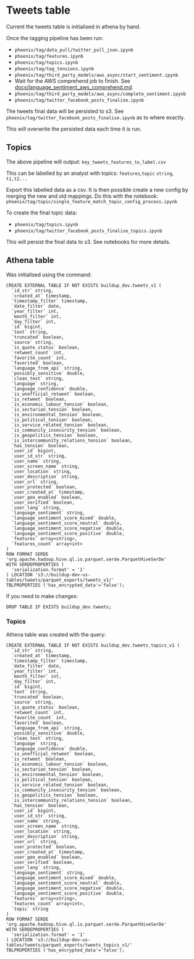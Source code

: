 # Tweets table
Current the tweets table is initialised in athena by hand.

Once the tagging pipeline has been run:
- `phoenix/tag/data_pull/twitter_pull_json.ipynb`
- `phoenix/tag/features.ipynb`
- `phoenix/tag/topics.ipynb`
- `phoenix/tag/tag_tensions.ipynb`
- `phoenix/tag/third_party_models/aws_async/start_sentiment.ipynb`
- Wait for the AWS comprehend job to finish. See [docs/language_sentiment_aws_comprehend.md](docs/language_sentiment_aws_comprehend.md).
- `phoenix/tag/third_party_models/aws_async/complete_sentiment.ipynb`
- `phoenix/tag/twitter_facebook_posts_finalise.ipynb`


The tweets final data will be persisted to s3. See `phoenix/tag/twitter_facebook_posts_finalise.ipynb`
as to where exactly.

This will overwrite the persisted data each time it is run.

## Topics
The above pipeline will output:
`key_tweets_features_to_label.csv`

This can be labelled by an analyst with topics:
`features`,`topic`
`string`, `t1,t2...`

Export this labelled data as a csv. It is then possible create a new config by merging the new and old mappings. Do this with the notebook:
`phoenix/tag/topic/single_feature_match_topic_config_process.ipynb`


To create the final topic data:
- `phoenix/tag/topics.ipynb`
- `phoenix/tag/twitter_facebook_posts_finalise_topics.ipynb`

This will persist the final data to s3. See notebooks for more details.

## Athena table
Was initialised using the command:
```
CREATE EXTERNAL TABLE IF NOT EXISTS buildup_dev.tweets_v1 (
  `id_str` string,
  `created_at` timestamp,
  `timestamp_filter` timestamp,
  `date_filter` date,
  `year_filter` int,
  `month_filter` int,
  `day_filter` int,
  `id` bigint,
  `text` string,
  `truncated` boolean,
  `source` string,
  `is_quote_status` boolean,
  `retweet_count` int,
  `favorite_count` int,
  `favorited` boolean,
  `language_from_api` string,
  `possibly_sensitive` double,
  `clean_text` string,
  `language` string,
  `language_confidence` double,
  `is_unofficial_retweet` boolean,
  `is_retweet` boolean,
  `is_economic_labour_tension` boolean,
  `is_sectarian_tension` boolean,
  `is_environmental_tension` boolean,
  `is_political_tension` boolean,
  `is_service_related_tension` boolean,
  `is_community_insecurity_tension` boolean,
  `is_geopolitics_tension` boolean,
  `is_intercommunity_relations_tension` boolean,
  `has_tension` boolean,
  `user_id` bigint,
  `user_id_str` string,
  `user_name` string,
  `user_screen_name` string,
  `user_location` string,
  `user_description` string,
  `user_url` string,
  `user_protected` boolean,
  `user_created_at` timestamp,
  `user_geo_enabled` boolean,
  `user_verified` boolean,
  `user_lang` string,
  `language_sentiment` string,
  `language_sentiment_score_mixed` double,
  `language_sentiment_score_neutral` double,
  `language_sentiment_score_negative` double,
  `language_sentiment_score_positive` double,
  `features` array<string>,
  `features_count` array<int>
)
ROW FORMAT SERDE 'org.apache.hadoop.hive.ql.io.parquet.serde.ParquetHiveSerDe'
WITH SERDEPROPERTIES (
  'serialization.format' = '1'
) LOCATION 's3://buildup-dev-us-tables/tweets/parquet_exports/tweets_v1/'
TBLPROPERTIES ('has_encrypted_data'='false');
```
If you need to make changes:
```
DROP TABLE IF EXISTS buildup_dev.tweets;
```

### Topics
Athena table was created with the query:
```
CREATE EXTERNAL TABLE IF NOT EXISTS buildup_dev.tweets_topics_v1 (
  `id_str` string,
  `created_at` timestamp,
  `timestamp_filter` timestamp,
  `date_filter` date,
  `year_filter` int,
  `month_filter` int,
  `day_filter` int,
  `id` bigint,
  `text` string,
  `truncated` boolean,
  `source` string,
  `is_quote_status` boolean,
  `retweet_count` int,
  `favorite_count` int,
  `favorited` boolean,
  `language_from_api` string,
  `possibly_sensitive` double,
  `clean_text` string,
  `language` string,
  `language_confidence` double,
  `is_unofficial_retweet` boolean,
  `is_retweet` boolean,
  `is_economic_labour_tension` boolean,
  `is_sectarian_tension` boolean,
  `is_environmental_tension` boolean,
  `is_political_tension` boolean,
  `is_service_related_tension` boolean,
  `is_community_insecurity_tension` boolean,
  `is_geopolitics_tension` boolean,
  `is_intercommunity_relations_tension` boolean,
  `has_tension` boolean,
  `user_id` bigint,
  `user_id_str` string,
  `user_name` string,
  `user_screen_name` string,
  `user_location` string,
  `user_description` string,
  `user_url` string,
  `user_protected` boolean,
  `user_created_at` timestamp,
  `user_geo_enabled` boolean,
  `user_verified` boolean,
  `user_lang` string,
  `language_sentiment` string,
  `language_sentiment_score_mixed` double,
  `language_sentiment_score_neutral` double,
  `language_sentiment_score_negative` double,
  `language_sentiment_score_positive` double,
  `features` array<string>,
  `features_count` array<int>,
  `topic` string
)
ROW FORMAT SERDE 'org.apache.hadoop.hive.ql.io.parquet.serde.ParquetHiveSerDe'
WITH SERDEPROPERTIES (
  'serialization.format' = '1'
) LOCATION 's3://buildup-dev-us-tables/tweets/parquet_exports/tweets_topics_v1/'
TBLPROPERTIES ('has_encrypted_data'='false');
```
